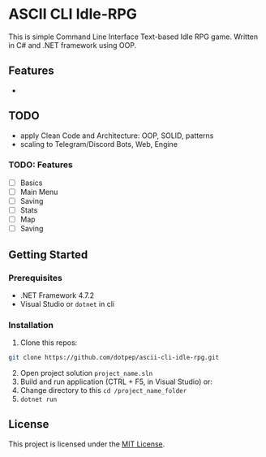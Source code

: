 # ASCII CLI Idle-RPG

This is simple Command Line Interface Text-based Idle RPG game.
Written in C# and .NET framework using OOP.

## Features

- 

## TODO 

- apply Clean Code and Architecture: OOP, SOLID, patterns
- scaling to Telegram/Discord Bots, Web, Engine

### TODO: Features
- [ ] Basics
- [ ] Main Menu
- [ ] Saving
- [ ] Stats
- [ ] Map
- [ ] Saving

## Getting Started

### Prerequisites

- .NET Framework 4.7.2
- Visual Studio or `dotnet` in cli

### Installation

1. Clone this repos:
```bash
git clone https://github.com/dotpep/ascii-cli-idle-rpg.git
```
2. Open project solution `project_name.sln`
3. Build and run application (CTRL + F5, in Visual Studio) or:
4. Change directory to this `cd /project_name_folder`
5. `dotnet run`

## License

This project is licensed under the [MIT License](LICENSE).